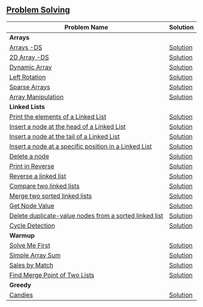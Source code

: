 ## [Problem Solving](https://www.hackerrank.com/domains/algorithms?badge_type=problem-solving)

|Problem Name|Solution|
|---|---|
|**Arrays**||
|[Arrays -DS](https://www.hackerrank.com/challenges/arrays-ds)|[Solution](./Data%20Structures/Arrays/Arrays-DS.java)|
|[2D Array -DS](https://www.hackerrank.com/challenges/2d-array)|[Solution](./Data%20Structures/Arrays/2DArray-DS.java)|
|[Dynamic Array](https://www.hackerrank.com/challenges/dynamic-array)|[Solution](./Data%20Structures/Arrays/DynamicArray.java)|
|[Left Rotation](https://www.hackerrank.com/challenges/array-left-rotation)|[Solution](Data%20Structures/Arrays/LeftRotation.java)|
|[Sparse Arrays](https://www.hackerrank.com/challenges/sparse-arrays)|[Solution](./Data%20Structures/Arrays/SparseArrays.java)|
|[Array Manipulation](https://www.hackerrank.com/challenges/crush/problem)|[Solution](./Data%20Structures/Arrays/ArrayManipulation.java)|
|**Linked Lists**||
|[Print the elements of a Linked List](Data%20Structures/Linked%20Lists/PrinttheElementsofaLinkedList.java)| [Solution](./Data%20Structures/Linked%20Lists/PrinttheElementsofaLinkedList.java)|
| [Insert a node at the head of a Linked List](https://www.hackerrank.com/challenges/insert-a-node-at-the-head-of-a-linked-list)|[Solution](./Data%20Structures/Linked%20Lists/Insertanodeattheheadofalinkedlist.java)|
| [Insert a node at the tail of a Linked List](https://www.hackerrank.com/challenges/insert-a-node-at-the-tail-of-a-linked-list)|[Solution](./Data%20Structures/Linked%20Lists/InsertaNodeattheTailofaLinkedList.java)|
| [Insert a node at a specific position in a Linked List](https://www.hackerrank.com/challenges/insert-a-node-at-a-specific-position-in-a-linked-list)|[Solution](./Data%20Structures/Linked%20Lists/Insertanodeataspecificpositioninalinkedlist.java)|
|[Delete a  node](https://www.hackerrank.com/challenges/delete-a-node-from-a-linked-list)|[Solution](./Data%20Structures/Linked%20Lists/DeleteANode.java)
|[Print in Reverse](https://www.hackerrank.com/challenges/print-the-elements-of-a-linked-list-in-reverse/problem) |[Solution](./Data%20Structures/Linked%20Lists/PrintInReverse.java)|
|[Reverse a linked list](https://www.hackerrank.com/challenges/reverse-a-linked-list) |[Solution](./Data%20Structures/Linked%20Lists/ReverseALinkedList.java)|
|[Compare two linked lists](https://www.hackerrank.com/challenges/compare-two-linked-lists) |[Solution](./Data%20Structures/Linked%20Lists/CompareTwoLinkedList.java)|
|[Merge two sorted linked lists](https://www.hackerrank.com/challenges/merge-two-sorted-linked-lists/problem) |[Solution](./Data%20Structures/Linked%20Lists/MergeTwoSortedLinkedList.java)|
|[Get Node Value](https://www.hackerrank.com/challenges/get-the-value-of-the-node-at-a-specific-position-from-the-tail/problem) |[Solution](./Data%20Structures/Linked%20Lists/GetNodeValue.java)|
|[Delete duplicate-value nodes from a sorted linked list](https://www.hackerrank.com/challenges/delete-duplicate-value-nodes-from-a-sorted-linked-list/problem)|[Solution](./Data%20Structures/Linked%20Lists/DeleteDuplicateNodes.java)|
|[Cycle Detection](https://www.hackerrank.com/challenges/detect-whether-a-linked-list-contains-a-cycle/problem)|[Solution](./Data%20Structures/Linked%20Lists/CycleDetection.java)
|**Warmup**||
|[Solve Me First](https://www.hackerrank.com/challenges/solve-me-first)|[Solution](./Algorithms/Warmup/SolveMeFirst.c)|
|[Simple Array Sum](https://www.hackerrank.com/challenges/simple-array-sum)|[Solution](./Algorithms/Warmup/SimpleArraySum.c)|
|[Sales by Match](https://www.hackerrank.com/challenges/sock-merchant)|[Solution](./Algorithms/Warmup/SalesByMatch.c)|
|[Find Merge Point of Two Lists](https://www.hackerrank.com/challenges/find-the-merge-point-of-two-joined-linked-lists/problem)|[Solution](./Data%20Structures/Linked%20Lists/FindMergeNode.java)
|**Greedy**||
|[Candies](https://www.hackerrank.com/challenges/candies/problem)|[Solution](./Algorithms/Greedy/Candies.java)|